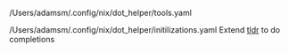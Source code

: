 /Users/adamsm/.config/nix/dot_helper/tools.yaml

/Users/adamsm/.config/nix/dot_helper/initilizations.yaml
Extend [tldr]() to do completions
